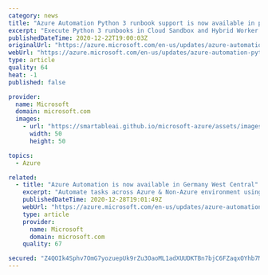 ```yaml
---
category: news
title: "Azure Automation Python 3 runbook support is now available in public preview"
excerpt: "Execute Python 3 runbooks in Cloud Sandbox and Hybrid Worker."
publishedDateTime: 2020-12-22T19:00:03Z
originalUrl: "https://azure.microsoft.com/en-us/updates/azure-automation-python-3-public-preview/"
webUrl: "https://azure.microsoft.com/en-us/updates/azure-automation-python-3-public-preview/"
type: article
quality: 64
heat: -1
published: false

provider:
  name: Microsoft
  domain: microsoft.com
  images:
    - url: "https://smartableai.github.io/microsoft-azure/assets/images/organizations/microsoft.com-50x50.jpg"
      width: 50
      height: 50

topics:
  - Azure

related:
  - title: "Azure Automation is now available in Germany West Central"
    excerpt: "Automate tasks across Azure & Non-Azure environment using PowerShell and Python based scripts."
    publishedDateTime: 2020-12-28T19:01:49Z
    webUrl: "https://azure.microsoft.com/en-us/updates/azure-automation-in-germany-west-central-region/"
    type: article
    provider:
      name: Microsoft
      domain: microsoft.com
    quality: 67

secured: "Z4QOIk4Sphv7OmG7yozuepUk9rZu3OaoML1adXUUDKTBn7bjC6FZaqxOYhb7MuHQSdBYRLzV+q18yHUZSonJrZ++pfK6kygi7kmTVDWv7zYVOb0yV7ESU0o/MonuCShkJefOG6GDobqTjMcV/7yZtFxkAPO6omjDJDomxzLODFFSMqhK2eDgDIbt1L2XcHItjq8SKN33e3jhEqCPD5K+lghwaJZRwLMB7TXMC1DnXOpJDzV0lEmkx84H5kdscg3NLPZeU/hrYpqQZgoHg4MB/hYH05ou5mBw6GAInX2WxtKIZkkz2UVry5Kv0Kt8bUgeaVCeCKIrRW7H4xzFNsNz62+mQty4sOLtzjzzUrwLGEQ=;tnTrFrZM22/wjK/uxZ59SA=="
---
```


